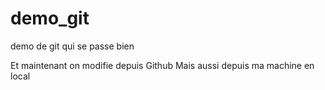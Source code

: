 # demo_git
demo de git qui se passe bien

Et maintenant on modifie depuis Github
Mais aussi depuis ma machine en local